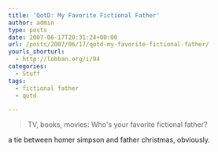 ```yaml
---
title: 'QotD: My Favorite Fictional Father'
author: admin
type: posts
date: 2007-06-17T20:31:24+00:00
url: /posts/2007/06/17/qotd-my-favorite-fictional-father/
yourls_shorturl:
  - http://lobban.org/i/94
categories:
  - Stuff
tags:
  - fictional father
  - qotd

---
```

> TV, books, movies: Who's your favorite fictional father? 

a tie between homer simpson and father christmas, obviously.